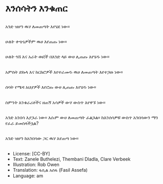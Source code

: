 # እንሰሳትን እንቁጠር

##
አንድ ዝሆን ዉሃ ለመጠጣት እየሄደ ነው።

##
ሁለት ቀጭኔዎችም ዉሀ እየጠጡ ነው።

##
ሁለት ጎሽ እና አራት ወፎች በእንድ ላይ ውሀ ሊጠጡ እየሄዱ ነው።

##
አምስት ድኩላ እና ከርከሮዎች እየተራመዱ ዉሀ ለመጠጣት እየተጔዙ ነው።

##
ሰባት የሜዳ አህያዎች እየሮጡ ውሀ ሊጠጡ እየሄዱ ነው።

##
ስምንት እንቁራሪቶችና ዘጠኝ አሳዎች ውሃ ውስጥ እየዋኙ ነው።

##
አንድ አንበሳ እያጔራ ነው። እሱም ውሀ ለመጠጣት ፈልጔል። ከእንሰሳዎቹ ውስጥ አንበሳውን ማን የፈራ ይመስላችኋል?

##
አንድ ዝሆን ከአንበሳው ጋር ዉሃ እየጠጣ ነው።

##
* License: [CC-BY]
* Text: Zanele Buthelezi, Thembani Dladla, Clare Verbeek
* Illustration: Rob Owen
* Translation: ፋሲል አሰፋ (Fasil Assefa)
* Language: am

